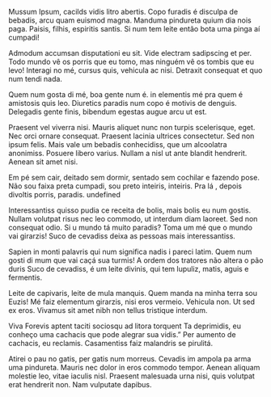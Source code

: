 ---
---

Mussum Ipsum, cacilds vidis litro abertis. Copo furadis é disculpa de bebadis, arcu quam euismod magna. Manduma pindureta quium dia nois paga. Paisis, filhis, espiritis santis. Si num tem leite então bota uma pinga aí cumpadi!

Admodum accumsan disputationi eu sit. Vide electram sadipscing et per. Todo mundo vê os porris que eu tomo, mas ninguém vê os tombis que eu levo! Interagi no mé, cursus quis, vehicula ac nisi. Detraxit consequat et quo num tendi nada.

Quem num gosta di mé, boa gente num é. in elementis mé pra quem é amistosis quis leo. Diuretics paradis num copo é motivis de denguis. Delegadis gente finis, bibendum egestas augue arcu ut est.

Praesent vel viverra nisi. Mauris aliquet nunc non turpis scelerisque, eget. Nec orci ornare consequat. Praesent lacinia ultrices consectetur. Sed non ipsum felis. Mais vale um bebadis conhecidiss, que um alcoolatra anonimiss. Posuere libero varius. Nullam a nisl ut ante blandit hendrerit. Aenean sit amet nisi.

Em pé sem cair, deitado sem dormir, sentado sem cochilar e fazendo pose. Não sou faixa preta cumpadi, sou preto inteiris, inteiris. Pra lá , depois divoltis porris, paradis. undefined

Interessantiss quisso pudia ce receita de bolis, mais bolis eu num gostis. Nullam volutpat risus nec leo commodo, ut interdum diam laoreet. Sed non consequat odio. Si u mundo tá muito paradis? Toma um mé que o mundo vai girarzis! Suco de cevadiss deixa as pessoas mais interessantiss.

Sapien in monti palavris qui num significa nadis i pareci latim.  Quem num gosti di mum que vai caçá sua turmis! A ordem dos tratores não altera o pão duris Suco de cevadiss, é um leite divinis, qui tem lupuliz, matis, aguis e fermentis.

Leite de capivaris, leite de mula manquis. Quem manda na minha terra sou Euzis! Mé faiz elementum girarzis, nisi eros vermeio. Vehicula non. Ut sed ex eros. Vivamus sit amet nibh non tellus tristique interdum.

Viva Forevis aptent taciti sociosqu ad litora torquent Ta deprimidis, eu conheço uma cachacis que pode alegrar sua vidis.” Per aumento de cachacis, eu reclamis. Casamentiss faiz malandris se pirulitá.

Atirei o pau no gatis, per gatis num morreus. Cevadis im ampola pa arma uma pindureta. Mauris nec dolor in eros commodo tempor. Aenean aliquam molestie leo, vitae iaculis nisl. Praesent malesuada urna nisi, quis volutpat erat hendrerit non. Nam vulputate dapibus.